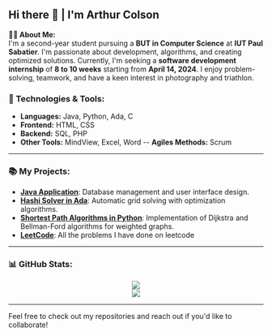 ## Hi there 👋 | I'm Arthur Colson

**👨‍💻 About Me:**  
I'm a second-year student pursuing a **BUT in Computer Science** at **IUT Paul Sabatier**. I'm passionate about development, algorithms, and creating optimized solutions. Currently, I'm seeking a **software development internship** of **8 to 10 weeks** starting from **April 14, 2024**. I enjoy problem-solving, teamwork, and have a keen interest in photography and triathlon.

### 🔧 Technologies & Tools:
- **Languages:** Java, Python, Ada, C  
- **Frontend:** HTML, CSS  
- **Backend:** SQL, PHP  
- **Other Tools:** MindView, Excel, Word
-- **Agiles Methods:** Scrum
---

### 📚 My Projects:
- **[Java Application](https://github.com/Arcols/Fromages)**: Database management and user interface design.
- **[Hashi Solver in Ada](https://github.com/Arcols/HashiResolver)**: Automatic grid solving with optimization algorithms.
- **[Shortest Path Algorithms in Python]((https://github.com/Arcols/Exploration-algorithmique-d-un-probleme))**: Implementation of Dijkstra and Bellman-Ford algorithms for weighted graphs.
- **[LeetCode](https://github.com/Arcols/leetcode)**: All the problems I have done on leetcode
---

### 📊 GitHub Stats:
<div align=center>
    <img src="https://github-readme-stats.vercel.app/api/top-langs/?username=Arcols&layout=compact&theme=github_dark_dimmed" />
    <br>
    <img src="https://github-readme-stats.vercel.app/api?username=Arcols&show_icons=true&theme=github_dark_dimmed" />
</div>

---

Feel free to check out my repositories and reach out if you'd like to collaborate!
